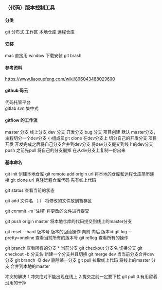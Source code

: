 ### （代码）版本控制工具
#### 分类
git  分布式
工作区
本地仓库
远程仓库
#### 安装 
mac 直接用
window 
下载安装  git brash
#### 参考资料
https://www.liaoxuefeng.com/wiki/896043488029600
#### github 码云
代码托管平台  
gitlab
svn  集中式
#### gitflow 的工作流
master 分支 线上分支
dev 分支 开发分支
bug 分支
项目创建 默认 master分支，主程切分一个dev分支
小组成员git clone 在dev分支上 切分自己的开发分支  项目开发
开发完成之后将自己分支合并到dev分支
将dev分支提交到线上的dev分支 push 之前先pull
将自己的分支删掉
在从div分支上复制一份出来
#### 基本命名
git  init  创建本地仓库
git remote add origin  url  将本地的仓库和远程仓库简历连接
git clone  url  克隆远程仓库代码 先有线上代码

git  status   查看当前的状态

git   add  文件名 （.） 将修改的文件放到暂存区

git   commit -m '注释'  将更改的文件进行提交

git push origin master 将本地仓库的代码提交到线上的master分支


git  reset  --hard  版本号    版本的回滚操作 向前  向后  版本id
git  log  --pretty=oneline  查看当前所有的版本号
git  reflog   查看所有的操作

git branch  查看所有的分支  * 当前分支
git checkout  分支名  切换分支
git checkout  -b 分支名  新建一个分支并且切换
git  merge  dev     当当前分支合并dev分支
git  branch -D  dev  删除某一分支
git  pull   拉取线上代码 将线上的master 分支 合并到本地的master

冲突的解决
1.冲突绝对不能出现在线上
2.提交之前一定要下拉 git  pull
3.有用留着没用的干掉


